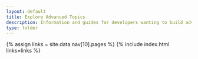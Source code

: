 ```yaml
---
layout: default
title: Explore Advanced Topics
description: Information and guides for developers wanting to build advanced capabilities into TinyMCE.
type: folder
---
```

{% assign links = site.data.nav[10].pages %}
{% include index.html links=links %}
